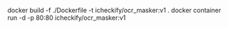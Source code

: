 docker build -f ./Dockerfile -t icheckify/ocr_masker:v1 .
docker container run -d -p 80:80  icheckify/ocr_masker:v1